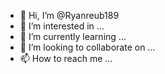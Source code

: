 - 👋 Hi, I’m @Ryanreub189
- 👀 I’m interested in ...
- 🌱 I’m currently learning ...
- 💞️ I’m looking to collaborate on ...
- 📫 How to reach me ...

<!---
Ryanreub189/Ryanreub189 is a ✨ special ✨ repository because its `README.md` (this file) appears on your GitHub profile.
You can click the Preview link to take a look at your changes.
--->
